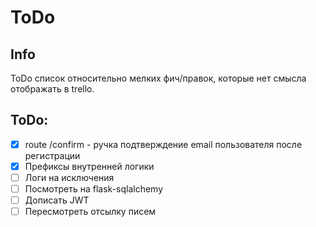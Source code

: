 # ToDo

## Info
ToDo список относительно мелких фич/правок, которые нет смысла отображать в trello.

## ToDo:
- [x]	route /confirm - ручка подтверждение email пользователя после регистрации
- [x]	Префиксы внутренней логики
- [ ]	Логи на исключения
- [ ]	Посмотреть на flask-sqlalchemy
- [ ]	Дописать JWT
- [ ]	Пересмотреть отсылку писем
